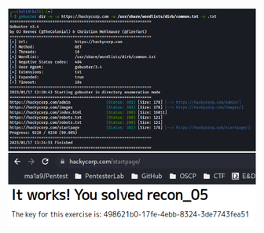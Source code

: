 ![d77f72a0ddad65b868991b52dd504e3b.93790afa-6985-47fd-b564-aa7ba59ed6a9png](../../_resources/d77f72a0ddad65b868991b52dd504e3b.png)   
![09b7fba3af6b72c8c60c2f3c4344946f.png](../../_resources/09b7fba3af6b72c8c60c2f3c4344946f.png)